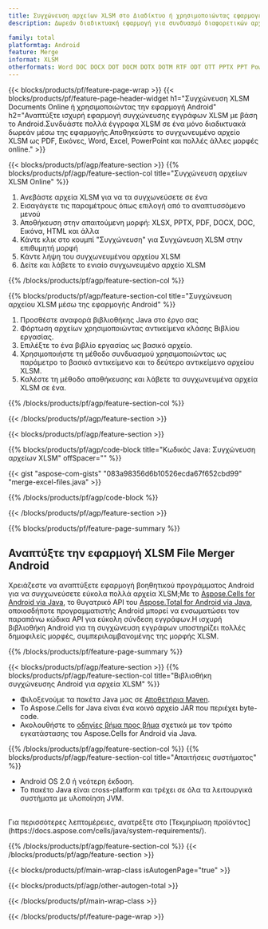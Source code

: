 ```yaml
---
title: Συγχώνευση αρχείων XLSM στο Διαδίκτυο ή χρησιμοποιώντας εφαρμογές Android για κινητά
description: Δωρεάν διαδικτυακή εφαρμογή για συνδυασμό διαφορετικών αρχείων XLSM.Android συγχώνευση κώδικα Java βιβλιοθήκης για συγχώνευση φύλλων εργασίας XLSM σε άλλες μορφές.

family: total
platformtag: Android
feature: Merge
informat: XLSM
otherformats: Word DOC DOCX DOT DOCM DOTX DOTM RTF ODT OTT PPTX PPT Powerpoint PPS PPSX PPSM POTM ODP OTP POT PPTM POTX PDF Excel XLS XLSX ODS TSV XLSB XLSM XLT XLTM XLTX
---
```

{{< blocks/products/pf/feature-page-wrap >}}
{{< blocks/products/pf/feature-page-header-widget h1="Συγχώνευση XLSM Documents Online ή χρησιμοποιώντας την εφαρμογή Android" h2="Αναπτύξτε ισχυρή εφαρμογή συγχώνευσης εγγράφων XLSM με βάση το Android.Συνδυάστε πολλά έγγραφα XLSM σε ένα μόνο διαδικτυακά δωρεάν μέσω της εφαρμογής.Αποθηκεύστε το συγχωνευμένο αρχείο XLSM ως PDF, Εικόνες, Word, Excel, PowerPoint και πολλές άλλες μορφές online." >}}


{{< blocks/products/pf/agp/feature-section >}}
{{% blocks/products/pf/agp/feature-section-col title="Συγχώνευση αρχείων XLSM Online" %}}

1. Ανεβάστε αρχεία XLSM για να τα συγχωνεύσετε σε ένα
1. Εισαγάγετε τις παραμέτρους όπως επιλογή από το αναπτυσσόμενο μενού
1. Αποθήκευση στην απαιτούμενη μορφή: XLSX, PPTX, PDF, DOCX, DOC, Εικόνα, HTML και άλλα
1. Κάντε κλικ στο κουμπί "Συγχώνευση" για Συγχώνευση XLSM στην επιθυμητή μορφή
1. Κάντε λήψη του συγχωνευμένου αρχείου XLSM
1. Δείτε και λάβετε το ενιαίο συγχωνευμένο αρχείο XLSM

{{% /blocks/products/pf/agp/feature-section-col %}}

{{% blocks/products/pf/agp/feature-section-col title="Συγχώνευση αρχείου XLSM μέσω της εφαρμογής Android" %}}

1. Προσθέστε αναφορά βιβλιοθήκης Java στο έργο σας
1. Φόρτωση αρχείων χρησιμοποιώντας αντικείμενα κλάσης Βιβλίου εργασίας.
1. Επιλέξτε το ένα βιβλίο εργασίας ως βασικό αρχείο.
1. Χρησιμοποιήστε τη μέθοδο συνδυασμού χρησιμοποιώντας ως παράμετρο το βασικό αντικείμενο και το δεύτερο αντικείμενο αρχείου XLSM.
1. Καλέστε τη μέθοδο αποθήκευσης και λάβετε τα συγχωνευμένα αρχεία XLSM σε ένα.

{{% /blocks/products/pf/agp/feature-section-col %}}

{{< /blocks/products/pf/agp/feature-section >}}

{{< blocks/products/pf/agp/feature-section >}}

{{% blocks/products/pf/agp/code-block title="Κωδικός Java: Συγχώνευση αρχείων XLSM" offSpacer="" %}}

{{< gist "aspose-com-gists" "083a98356d6b10526ecda67f652cbd99" "merge-excel-files.java" >}}

{{% /blocks/products/pf/agp/code-block %}}

{{< /blocks/products/pf/agp/feature-section >}}

{{% blocks/products/pf/feature-page-summary %}}


<h2>Αναπτύξτε την εφαρμογή XLSM File Merger Android</h2>

Χρειάζεστε να αναπτύξετε εφαρμογή βοηθητικού προγράμματος Android για να συγχωνεύσετε εύκολα πολλά αρχεία XLSM;Με το [Aspose.Cells for Android via Java](https://products.aspose.com/cells/el/android-java/), το θυγατρικό API του [Aspose.Total for Android via Java](https://products.aspose.com/total/el/android-java/), οποιοσδήποτε προγραμματιστής Android μπορεί να ενσωματώσει τον παραπάνω κώδικα API για εύκολη σύνδεση εγγράφων.Η ισχυρή βιβλιοθήκη Android για τη συγχώνευση εγγράφων υποστηρίζει πολλές δημοφιλείς μορφές, συμπεριλαμβανομένης της μορφής XLSM.<br />

{{% /blocks/products/pf/feature-page-summary %}}

{{< blocks/products/pf/agp/feature-section >}}
{{% blocks/products/pf/agp/feature-section-col title="Βιβλιοθήκη συγχώνευσης Android για αρχεία XLSM" %}}

- Φιλοξενούμε τα πακέτα Java μας σε [Αποθετήρια Maven](https://releases.aspose.com/java/repo/com/aspose/aspose-cells/). 
- Το Aspose.Cells for Java είναι ένα κοινό αρχείο JAR που περιέχει byte-code.
- Ακολουθήστε το [οδηγίες βήμα προς βήμα](https://docs.aspose.com/cells/java/installation/#install-aspose-cells-for-java-from-maven-repository) σχετικά με τον τρόπο εγκατάστασης του Aspose.Cells for Android via Java.

{{% /blocks/products/pf/agp/feature-section-col %}}
{{% blocks/products/pf/agp/feature-section-col title="Απαιτήσεις συστήματος" %}}

- Android OS 2.0 ή νεότερη έκδοση.
- Το πακέτο Java είναι cross-platform και τρέχει σε όλα τα λειτουργικά συστήματα με υλοποίηση JVM.

<br />
Για περισσότερες λεπτομέρειες, ανατρέξτε στο [Τεκμηρίωση προϊόντος](https://docs.aspose.com/cells/java/system-requirements/).

{{% /blocks/products/pf/agp/feature-section-col %}}
{{< /blocks/products/pf/agp/feature-section >}}

{{< blocks/products/pf/main-wrap-class isAutogenPage="true" >}}


{{< blocks/products/pf/agp/other-autogen-total >}}

{{< /blocks/products/pf/main-wrap-class >}}

{{< /blocks/products/pf/feature-page-wrap >}}